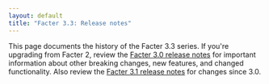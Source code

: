 ```yaml
---
layout: default
title: "Facter 3.3: Release notes"
---
```



[puppet-agent 1.5.x]: /puppet/4.5/reference/about_agent.html

This page documents the history of the Facter 3.3 series. If you're upgrading from Facter 2, review the [Facter 3.0 release notes](../3.0/release_notes.html) for important information about other breaking changes, new features, and changed functionality. Also review the [Facter 3.1 release notes](../3.0/release_notes.html) for changes since 3.0. 



